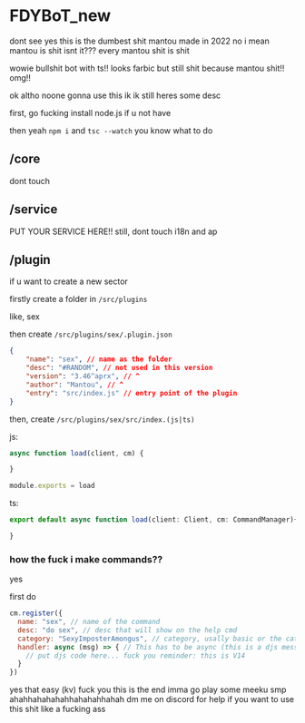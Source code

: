 # FDYBoT_new

dont see yes this is the dumbest shit mantou made in 2022 no i mean mantou is shit isnt it??? every mantou shit is shit


wowie bullshit bot with ts!! looks farbic but still shit because mantou shit!!
omg!!

ok altho noone gonna use this ik ik still heres some desc

first, go fucking install node.js if u not have

then yeah `npm i` and `tsc --watch` you know what to do

## /core

dont touch

## /service

PUT YOUR SERVICE HERE!!
still, dont touch i18n and ap

## /plugin

if u want to create a new sector

firstly create a folder in `/src/plugins`

like, sex

then create `/src/plugins/sex/.plugin.json`

```json
{
    "name": "sex", // name as the folder
    "desc": "#RANDOM", // not used in this version
    "version": "3.46^aprx", // ^
    "author": "Mantou", // ^
    "entry": "src/index.js" // entry point of the plugin
}
```

then, create `/src/plugins/sex/src/index.(js|ts)`

js:
```js
async function load(client, cm) {

}

module.exports = load
```

ts:
```ts
export default async function load(client: Client, cm: CommandManager){

}
```

### how the fuck i make commands??
yes

first do

```js
cm.register({
  name: "sex", // name of the command
  desc: "do sex", // desc that will show on the help cmd
  category: "SexyImposterAmongus", // category, usally basic or the category you def
  handler: async (msg) => { // This has to be async (this is a djs message obj)
    // put djs code here... fuck you reminder: this is V14
  }
})
```

yes that easy (kv)
fuck you this is the end imma go play some meeku smp ahahhahahahahhahahahhahah dm me on discord for help if you want to use this shit like a fucking ass
